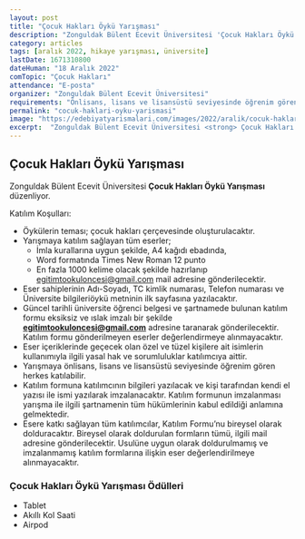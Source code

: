 ```yaml
---
layout: post
title: "Çocuk Hakları Öykü Yarışması"
description: "Zonguldak Bülent Ecevit Üniversitesi 'Çocuk Hakları Öykü Yarışması' düzenliyor."
category: articles
tags: [aralık 2022, hikaye yarışması, üniversite]
lastDate: 1671310800
dateHuman: "18 Aralık 2022"
comTopic: "Çocuk Hakları"
attendance: "E-posta"
organizer: "Zonguldak Bülent Ecevit Üniversitesi"
requirements: "Önlisans, lisans ve lisansüstü seviyesinde öğrenim gören herkes katılabilir."
permalink: "cocuk-haklari-oyku-yarismasi"
image: "https://edebiyatyarismalari.com/images/2022/aralik/cocuk-haklari-oyku-yarismasi.jpg"
excerpt:  "Zonguldak Bülent Ecevit Üniversitesi <strong> Çocuk Hakları Öykü Yarışması </strong> düzenliyor."
---
```


## Çocuk Hakları Öykü Yarışması
Zonguldak Bülent Ecevit Üniversitesi **Çocuk Hakları Öykü Yarışması** düzenliyor.  

Katılım Koşulları:
- Öykülerin teması; çocuk hakları çerçevesinde oluşturulacaktır.
- Yarışmaya katılım sağlayan tüm eserler;
    - İmla kurallarına uygun şekilde, A4 kağıdı ebadında,
    - Word formatında Times New Roman 12 punto
    - En fazla 1000 kelime olacak şekilde hazırlanıp egitimtookuloncesi@gmail.com mail adresine gönderilecektir.
- Eser sahiplerinin Adı-Soyadı, TC kimlik numarası, Telefon numarası ve Üniversite bilgileriöykü metninin ilk sayfasına yazılacaktır.
- Güncel tarihli üniversite öğrenci belgesi ve şartnamede bulunan katılım formu eksiksiz ve ıslak imzalı bir şekilde **egitimtookuloncesi@gmail.com** adresine taranarak gönderilecektir. Katılım formu gönderilmeyen eserler değerlendirmeye alınmayacaktır.
- Eser içeriklerinde geçecek olan özel ve tüzel kişilere ait isimlerin kullanımıyla ilgili yasal hak ve sorumluluklar katılımcıya aittir.
- Yarışmaya önlisans, lisans ve lisansüstü seviyesinde öğrenim gören herkes katılabilir.
- Katılım formuna katılımcının bilgileri yazılacak ve kişi tarafından kendi el yazısı ile ismi yazılarak imzalanacaktır. Katılım formunun imzalanması yarışma ile ilgili şartnamenin tüm hükümlerinin kabul edildiği anlamına gelmektedir.
- Esere katkı sağlayan tüm katılımcılar, Katılım Formu’nu bireysel olarak dolduracaktır. Bireysel olarak doldurulan formların tümü, ilgili mail adresine gönderilecektir. Usulüne uygun olarak doldurulmamış ve imzalanmamış katılım formlarına ilişkin eser değerlendirilmeye alınmayacaktır.


### Çocuk Hakları Öykü Yarışması Ödülleri
- Tablet
- Akıllı Kol Saati
- Airpod